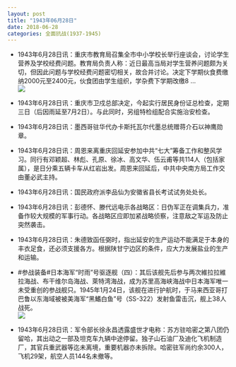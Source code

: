 ```yaml
---
layout: post
title: "1943年06月28日"
date: 2018-06-28
categories: 全面抗战(1937-1945)
---
```


<meta name="referrer" content="no-referrer" />

- 1943年6月28日讯：重庆市教育局召集全市中小学校长举行座谈会，讨论学生营养及学校经费问题。教育局负责人称：近日最高当局对学生营养问题颇为关切，但因此问题与学校经费问题密切相关，故合并讨论。决定下学期伙食费缴纳2000元至2400元，伙食团由学生组织，学杂费下学期改缴8 ... <br/><img src="https://wx2.sinaimg.cn/large/aca367d8ly1fsrafg49wdj20c809z74e.jpg" />

- 1943年6月28日讯：重庆市卫戍总部决定，今起实行居民身份证总检查，定期三日（后因雨延至7月2日）。与此同时，另组特检组配合实施治安检查。 

- 1943年6月28日讯：墨西哥驻华代办卡斯托瓦尔代墨总统赠蒋介石以神鹰勋章。 

- 1943年6月28日讯：周恩来离重庆回延安参加中共“七大”筹备工作和整风学习。同行有邓颖超、林彪、孔原、徐冰、高文华、伍云甫等共114人（包括家属），是日分乘五辆卡车从红岩出发。周恩来回延后，中共中央南方局工作交由董必武主持。 

- 1943年6月28日讯：国民政府派李品仙为安徽省县长考试试务处处长。 

- 1943年6月28日讯：彭德怀、滕代远电示各战略区：日伪军正在调集兵力，准备作较大规模的军事行动。各战略区应即加紧战略侦察，注意敌之军运及防止突然袭击。 

- 1943年6月28日讯：朱德致函任弼时，指出延安的生产运动不能满足于本身的丰衣足食，还必须支援各方。根据陕甘宁边区的条件，应大力发展盐业的生产和运输。 

- #参战装备#日本海军“时雨”号驱逐舰（四）：其后该舰先后参与两次維拉拉維拉海战、布干维尔岛海战、萊特湾海战，成为苏里高海峡海战中日本海军唯一未受重创的参战舰只。1945年1月24日，该舰在进行护航时，于马来西亚哥打巴鲁以东海域被被美海军“黑鰭白鱼”号（SS-322）发射鱼雷击沉，舰上38人战死。 <br/><img src="https://wx3.sinaimg.cn/large/aca367d8ly1fsqnwi0civj20dw0h70vk.jpg" />

- 1943年6月28日讯：军令部长徐永昌透露盛世才电称：苏方驻哈密之第八团仍留哈，其出动之一部及坦克车九辆中途停留。独子山石油厂及迪化飞机制造厂，其官兵重武器等迄未离境，重要机器亦未拆除。哈密驻军尚约余300人，飞机29架，航空人员144名未撤等。 

